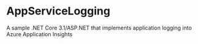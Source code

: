 # AppServiceLogging
A sample .NET Core 3.1/ASP.NET that implements application logging into Azure Application Insights
